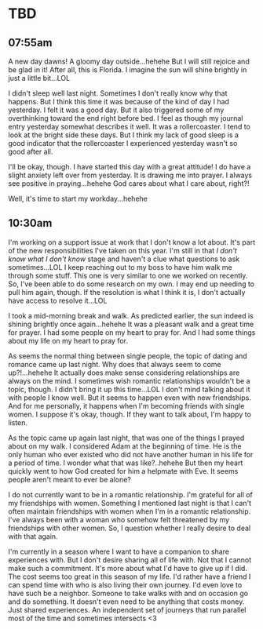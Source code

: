 # TBD

## 07:55am

A new day dawns! A gloomy day outside...hehehe But I will still rejoice and be glad in it! After all, this is Florida. I imagine the sun will shine brightly in just a little bit...LOL

I didn't sleep well last night. Sometimes I don't really know why that happens. But I think this time it was because of the kind of day I had yesterday. I felt it was a good day. But it also triggered some of my overthinking toward the end right before bed. I feel as though my journal entry yesterday somewhat describes it well. It was a rollercoaster. I tend to look at the bright side these days. But I think my lack of good sleep is a good indicator that the rollercoaster I experienced yesterday wasn't so good after all.

I'll be okay, though. I have started this day with a great attitude! I do have a slight anxiety left over from yesterday. It is drawing me into prayer. I always see positive in praying...hehehe God cares about what I care about, right?!

Well, it's time to start my workday...hehehe

## 10:30am

I'm working on a support issue at work that I don't know a lot about. It's part of the new responsibilities I've taken on this year. I'm still in that *I don't know what I don't know* stage and haven't a clue what questions to ask sometimes...LOL I keep reaching out to my boss to have him walk me through some stuff. This one is very similar to one we worked on recently. So, I've been able to do some research on my own. I may end up needing to pull him again, though. If the resolution is what I think it is, I don't actually have access to resolve it...LOL

I took a mid-morning break and walk. As predicted earlier, the sun indeed is shining brightly once again...hehehe It was a pleasant walk and a great time for prayer. I had some people on my heart to pray for. And I had some things about my life on my heart to pray for.

As seems the normal thing between single people, the topic of dating and romance came up last night. Why does that always seem to come up?!...hehehe It actually does make sense considering relationships are always on the mind. I sometimes wish romantic relationships wouldn't be a topic, though. I didn't bring it up this time...LOL I don't mind talking about it with people I know well. But it seems to happen even with new friendships. And for me personally, it happens when I'm becoming friends with single women. I suppose it's okay, though. If they want to talk about, I'm happy to listen.

As the topic came up again last night, that was one of the things I prayed about on my walk. I considered Adam at the beginning of time. He is the only human who ever existed who did not have another human in his life for a period of time. I wonder what that was like?..hehehe But then my heart quickly went to how God created for him a helpmate with Eve. It seems people aren't meant to ever be alone?

I do not currently want to be in a romantic relationship. I'm grateful for all of my friendships with women. Something I mentioned last night is that I can't often maintain friendships with women when I'm in a romantic relationship. I've always been with a woman who somehow felt threatened by my friendships with other women. So, I question whether I really desire to deal with that again.

I'm currently in a season where I want to have a companion to share experiences with. But I don't desire sharing all of life with. Not that I cannot make such a commitment. It's more about what I'd have to give up if I did. The cost seems too great in this season of my life. I'd rather have a friend I can spend time with who is also living their own journey. I'd even love to have such be a neighbor. Someone to take walks with and on occasion go and do something. It doesn't even need to be anything that costs money. Just shared experiences. An independent set of journeys that run parallel most of the time and sometimes intersects <3

